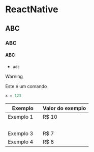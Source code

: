 # ReactNative

## ABC

### ABC 

#### ABC

- `adc`

>[!Warning] 
>Este é um comando

~~~ python 
x = 123
~~~

Exemplo   | Valor do exemplo
--------- | ------
Exemplo 1 | R$ 10
⠀⠀⠀⠀⠀⠀⠀⠀ | ⠀⠀⠀⠀⠀⠀⠀⠀ 
Exemplo 3 | R$ 7
Exemplo 4 | R$ 8